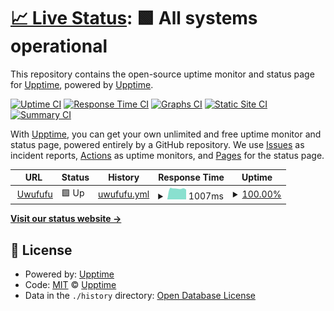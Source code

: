 # [📈 Live Status](https://demo.upptime.js.org): <!--live status--> **🟩 All systems operational**

This repository contains the open-source uptime monitor and status page for [Upptime](https://upptime.js.org), powered by [Upptime](https://github.com/upptime/upptime).

[![Uptime CI](https://github.com/showneykim/uwufufu_upptime/workflows/Uptime%20CI/badge.svg)](https://github.com/showneykim/uwufufu_upptime/actions?query=workflow%3A%22Uptime+CI%22)
[![Response Time CI](https://github.com/showneykim/uwufufu_upptime/workflows/Response%20Time%20CI/badge.svg)](https://github.com/showneykim/uwufufu_upptime/actions?query=workflow%3A%22Response+Time+CI%22)
[![Graphs CI](https://github.com/showneykim/uwufufu_upptime/workflows/Graphs%20CI/badge.svg)](https://github.com/showneykim/uwufufu_upptime/actions?query=workflow%3A%22Graphs+CI%22)
[![Static Site CI](https://github.com/showneykim/uwufufu_upptime/workflows/Static%20Site%20CI/badge.svg)](https://github.com/showneykim/uwufufu_upptime/actions?query=workflow%3A%22Static+Site+CI%22)
[![Summary CI](https://github.com/showneykim/uwufufu_upptime/workflows/Summary%20CI/badge.svg)](https://github.com/showneykim/uwufufu_upptime/actions?query=workflow%3A%22Summary+CI%22)

With [Upptime](https://upptime.js.org), you can get your own unlimited and free uptime monitor and status page, powered entirely by a GitHub repository. We use [Issues](https://github.com/upptime/upptime/issues) as incident reports, [Actions](https://github.com/showneykim/uwufufu_upptime/actions) as uptime monitors, and [Pages](https://demo.upptime.js.org) for the status page.

<!--start: status pages-->
<!-- This summary is generated by Upptime (https://github.com/upptime/upptime) -->
<!-- Do not edit this manually, your changes will be overwritten -->
<!-- prettier-ignore -->
| URL | Status | History | Response Time | Uptime |
| --- | ------ | ------- | ------------- | ------ |
| <img alt="" src="https://favicons.githubusercontent.com/uwufufu.com" height="13"> [Uwufufu](https://uwufufu.com) | 🟩 Up | [uwufufu.yml](https://github.com/showneykim/uwufufu_upptime/commits/HEAD/history/uwufufu.yml) | <details><summary><img alt="Response time graph" src="./graphs/uwufufu/response-time-week.png" height="20"> 1007ms</summary><br><a href="https://showneykim.github.io/uwufufu_upptime/history/uwufufu"><img alt="Response time 938" src="https://img.shields.io/endpoint?url=https%3A%2F%2Fraw.githubusercontent.com%2Fshowneykim%2Fuwufufu_upptime%2FHEAD%2Fapi%2Fuwufufu%2Fresponse-time.json"></a><br><a href="https://showneykim.github.io/uwufufu_upptime/history/uwufufu"><img alt="24-hour response time 1049" src="https://img.shields.io/endpoint?url=https%3A%2F%2Fraw.githubusercontent.com%2Fshowneykim%2Fuwufufu_upptime%2FHEAD%2Fapi%2Fuwufufu%2Fresponse-time-day.json"></a><br><a href="https://showneykim.github.io/uwufufu_upptime/history/uwufufu"><img alt="7-day response time 1007" src="https://img.shields.io/endpoint?url=https%3A%2F%2Fraw.githubusercontent.com%2Fshowneykim%2Fuwufufu_upptime%2FHEAD%2Fapi%2Fuwufufu%2Fresponse-time-week.json"></a><br><a href="https://showneykim.github.io/uwufufu_upptime/history/uwufufu"><img alt="30-day response time 941" src="https://img.shields.io/endpoint?url=https%3A%2F%2Fraw.githubusercontent.com%2Fshowneykim%2Fuwufufu_upptime%2FHEAD%2Fapi%2Fuwufufu%2Fresponse-time-month.json"></a><br><a href="https://showneykim.github.io/uwufufu_upptime/history/uwufufu"><img alt="1-year response time 938" src="https://img.shields.io/endpoint?url=https%3A%2F%2Fraw.githubusercontent.com%2Fshowneykim%2Fuwufufu_upptime%2FHEAD%2Fapi%2Fuwufufu%2Fresponse-time-year.json"></a></details> | <details><summary><a href="https://showneykim.github.io/uwufufu_upptime/history/uwufufu">100.00%</a></summary><a href="https://showneykim.github.io/uwufufu_upptime/history/uwufufu"><img alt="All-time uptime 99.96%" src="https://img.shields.io/endpoint?url=https%3A%2F%2Fraw.githubusercontent.com%2Fshowneykim%2Fuwufufu_upptime%2FHEAD%2Fapi%2Fuwufufu%2Fuptime.json"></a><br><a href="https://showneykim.github.io/uwufufu_upptime/history/uwufufu"><img alt="24-hour uptime 100.00%" src="https://img.shields.io/endpoint?url=https%3A%2F%2Fraw.githubusercontent.com%2Fshowneykim%2Fuwufufu_upptime%2FHEAD%2Fapi%2Fuwufufu%2Fuptime-day.json"></a><br><a href="https://showneykim.github.io/uwufufu_upptime/history/uwufufu"><img alt="7-day uptime 100.00%" src="https://img.shields.io/endpoint?url=https%3A%2F%2Fraw.githubusercontent.com%2Fshowneykim%2Fuwufufu_upptime%2FHEAD%2Fapi%2Fuwufufu%2Fuptime-week.json"></a><br><a href="https://showneykim.github.io/uwufufu_upptime/history/uwufufu"><img alt="30-day uptime 100.00%" src="https://img.shields.io/endpoint?url=https%3A%2F%2Fraw.githubusercontent.com%2Fshowneykim%2Fuwufufu_upptime%2FHEAD%2Fapi%2Fuwufufu%2Fuptime-month.json"></a><br><a href="https://showneykim.github.io/uwufufu_upptime/history/uwufufu"><img alt="1-year uptime 99.96%" src="https://img.shields.io/endpoint?url=https%3A%2F%2Fraw.githubusercontent.com%2Fshowneykim%2Fuwufufu_upptime%2FHEAD%2Fapi%2Fuwufufu%2Fuptime-year.json"></a></details>

<!--end: status pages-->

[**Visit our status website →**](https://demo.upptime.js.org)

## 📄 License

- Powered by: [Upptime](https://github.com/upptime/upptime)
- Code: [MIT](./LICENSE) © [Upptime](https://upptime.js.org)
- Data in the `./history` directory: [Open Database License](https://opendatacommons.org/licenses/odbl/1-0/)
